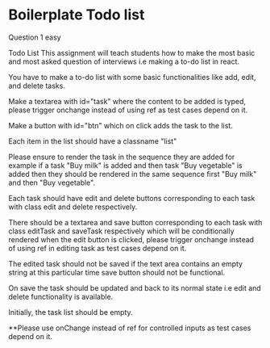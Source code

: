 # Boilerplate Todo list
Question 1
easy

Todo List
This assignment will teach students how to make the most basic and most asked question of interviews i.e making a to-do list in react.

You have to make a to-do list with some basic functionalities like add, edit, and delete tasks.

Make a textarea with id="task" where the content to be added is typed, please trigger onchange instead of using ref as test cases depend on it.

Make a button with id="btn" which on click adds the task to the list.

Each item in the list should have a classname "list"

Please ensure to render the task in the sequence they are added for example if a task "Buy milk" is added and then task "Buy vegetable" is added then they should be rendered in the same sequence first "Buy milk" and then "Buy vegetable".

Each task should have edit and delete buttons corresponding to each task with class edit and delete respectively.

There should be a textarea and save button corresponding to each task with class editTask and saveTask respectively which will be conditionally rendered when the edit button is clicked, please trigger onchange instead of using ref in editing task as test cases depend on it.

The edited task should not be saved if the text area contains an empty string at this particular time save button should not be functional.

On save the task should be updated and back to its normal state i.e edit and delete functionality is available.

Initially, the task list should be empty.

**Please use onChange instead of ref for controlled inputs as test cases depend on it.
